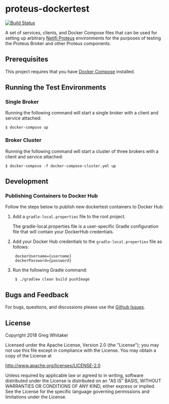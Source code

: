 # proteus-dockertest
[![Build Status](https://travis-ci.org/gregwhitaker/proteus-dockertest.svg?branch=master)](https://travis-ci.org/gregwhitaker/proteus-dockertest)

A set of services, clients, and Docker Compose files that can be used for setting up arbitrary [Netifi Proteus](https://www.netifi.com) 
environments for the purposes of testing the Proteus Broker and other Proteus components.

## Prerequisites
This project requires that you have [Docker Compose](https://docs.docker.com/compose/) installed.

## Running the Test Environments
### Single Broker
Running the following command will start a single broker with a client and service attached:

    $ docker-compose up

### Broker Cluster
Running the following command will start a cluster of three brokers with a client and service attached:

    $ docker-compose -f docker-compose-cluster.yml up

## Development
### Publishing Containers to Docker Hub
Follow the steps below to publish new dockertest containers to Docker Hub:

1. Add a `gradle-local.properties` file to the root project.

    The gradle-local.properties file is a user-specific Gradle configuration file
    that will contain your DockerHub credentials.
    
2. Add your Docker Hub credentials to the `gradle-local.properties` file as follows:

        dockerUsername={username}
        dockerPassword={password}
        
3. Run the following Gradle command:

        $ ./gradlew clean build pushImage

## Bugs and Feedback
For bugs, questions, and discussions please use the [Github Issues](https://github.com/gregwhitaker/proteus-dockertest/issues).

## License
Copyright 2018 Greg Whitaker

Licensed under the Apache License, Version 2.0 (the "License");
you may not use this file except in compliance with the License.
You may obtain a copy of the License at

   http://www.apache.org/licenses/LICENSE-2.0

Unless required by applicable law or agreed to in writing, software
distributed under the License is distributed on an "AS IS" BASIS,
WITHOUT WARRANTIES OR CONDITIONS OF ANY KIND, either express or implied.
See the License for the specific language governing permissions and
limitations under the License.